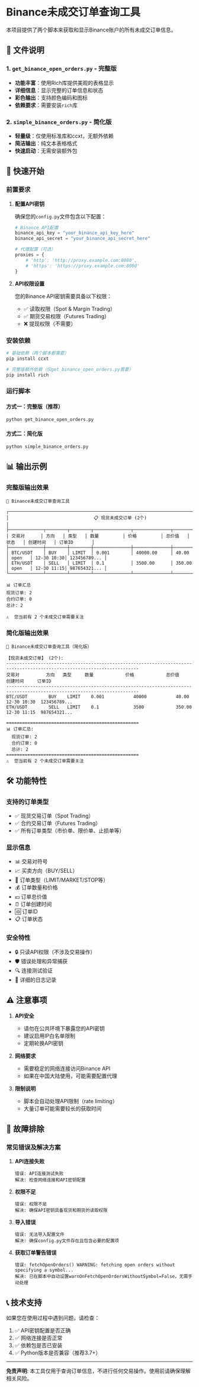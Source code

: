 # Binance未成交订单查询工具

本项目提供了两个脚本来获取和显示Binance账户的所有未成交订单信息。

## 📁 文件说明

### 1. `get_binance_open_orders.py` - 完整版
- **功能丰富**：使用Rich库提供美观的表格显示
- **详细信息**：显示完整的订单信息和状态
- **彩色输出**：支持颜色编码和图标
- **依赖要求**：需要安装`rich`库

### 2. `simple_binance_orders.py` - 简化版
- **轻量级**：仅使用标准库和ccxt，无额外依赖
- **简洁输出**：纯文本表格格式
- **快速启动**：无需安装额外包

## 🚀 快速开始

### 前置要求

1. **配置API密钥**
   
   确保您的`config.py`文件包含以下配置：
   ```python
   # Binance API配置
   binance_api_key = "your_binance_api_key_here"
   binance_api_secret = "your_binance_api_secret_here"
   
   # 代理配置（可选）
   proxies = {
       # 'http': 'http://proxy.example.com:8080',
       # 'https': 'https://proxy.example.com:8080'
   }
   ```

2. **API权限设置**
   
   您的Binance API密钥需要具备以下权限：
   - ✅ 读取权限（Spot & Margin Trading）
   - ✅ 期货交易权限（Futures Trading）
   - ❌ 提现权限（不需要）

### 安装依赖

```bash
# 基础依赖（两个脚本都需要）
pip install ccxt

# 完整版额外依赖（仅get_binance_open_orders.py需要）
pip install rich
```

### 运行脚本

#### 方式一：完整版（推荐）
```bash
python get_binance_open_orders.py
```

#### 方式二：简化版
```bash
python simple_binance_orders.py
```

## 📊 输出示例

### 完整版输出效果
```
🚀 Binance未成交订单查询工具

┌─────────────────────────────────────────────────────────────────────────────────────────────┐
│                                📋 现货未成交订单 (2个)                                      │
├─────────────┬────────┬────────┬──────────────┬──────────────┬──────────┬────────┬────────────┬──────────────┤
│ 交易对      │ 方向   │ 类型   │ 数量         │ 价格         │ 总价值   │ 状态   │ 创建时间   │ 订单ID       │
├─────────────┼────────┼────────┼──────────────┼──────────────┼──────────┼────────┼────────────┼──────────────┤
│ BTC/USDT    │ BUY    │ LIMIT  │ 0.001        │ 40000.00     │ 40.00    │ open   │ 12-30 10:30│ 123456789... │
│ ETH/USDT    │ SELL   │ LIMIT  │ 0.1          │ 3500.00      │ 350.00   │ open   │ 12-30 11:15│ 987654321... │
└─────────────┴────────┴────────┴──────────────┴──────────────┴──────────┴────────┴────────────┴──────────────┘

📊 订单汇总
现货订单: 2
合约订单: 0
总计: 2

⚠️  您当前有 2 个未成交订单需要关注
```

### 简化版输出效果
```
🚀 Binance未成交订单查询工具（简化版）

【现货未成交订单】 (2个):
------------------------------------------------------------------------------------------------------------------------
交易对          方向   类型     数量            价格            总价值       创建时间     订单ID         
------------------------------------------------------------------------------------------------------------------------
BTC/USDT        BUY    LIMIT    0.001           40000           40.00        12-30 10:30  123456789...  
ETH/USDT        SELL   LIMIT    0.1             3500            350.00       12-30 11:15  987654321...  

==================================================
📊 订单汇总:
  现货订单: 2
  合约订单: 0
  总计: 2
==================================================
⚠️  您当前有 2 个未成交订单需要关注
```

## 🛠️ 功能特性

### 支持的订单类型
- ✅ 现货交易订单（Spot Trading）
- ✅ 合约交易订单（Futures Trading）
- ✅ 所有订单类型（市价单、限价单、止损单等）

### 显示信息
- 📊 交易对符号
- 📈 买卖方向（BUY/SELL）
- 🎯 订单类型（LIMIT/MARKET/STOP等）
- 💰 订单数量和价格
- 💵 订单总价值
- ⏰ 订单创建时间
- 🆔 订单ID
- 📋 订单状态

### 安全特性
- 🔒 只读API权限（不涉及交易操作）
- 🛡️ 错误处理和异常捕获
- 🔍 连接测试验证
- 📝 详细的日志记录

## ⚠️ 注意事项

1. **API安全**
   - 请勿在公共环境下暴露您的API密钥
   - 建议启用IP白名单限制
   - 定期轮换API密钥

2. **网络要求**
   - 需要稳定的网络连接访问Binance API
   - 如果在中国大陆使用，可能需要配置代理

3. **限制说明**
   - 脚本会自动处理API限制（rate limiting）
   - 大量订单可能需要较长的获取时间

## 🔧 故障排除

### 常见错误及解决方案

1. **API连接失败**
   ```
   错误: API连接测试失败
   解决: 检查网络连接和API密钥配置
   ```

2. **权限不足**
   ```
   错误: 权限不足
   解决: 确保API密钥具备现货和期货的读取权限
   ```

3. **导入错误**
   ```
   错误: 无法导入配置文件
   解决: 确保config.py文件存在且包含必要的配置项
   ```

4. **获取订单警告错误**
   ```
   错误: fetchOpenOrders() WARNING: fetching open orders without specifying a symbol...
   解决: 已在脚本中自动设置warnOnFetchOpenOrdersWithoutSymbol=False，无需手动处理
   ```

## 📞 技术支持

如果您在使用过程中遇到问题，请检查：

1. ✅ API密钥配置是否正确
2. ✅ 网络连接是否正常
3. ✅ 依赖包是否已安装
4. ✅ Python版本是否兼容（推荐3.7+）

---

**免责声明**: 本工具仅用于查询订单信息，不进行任何交易操作。使用前请确保理解相关风险。 